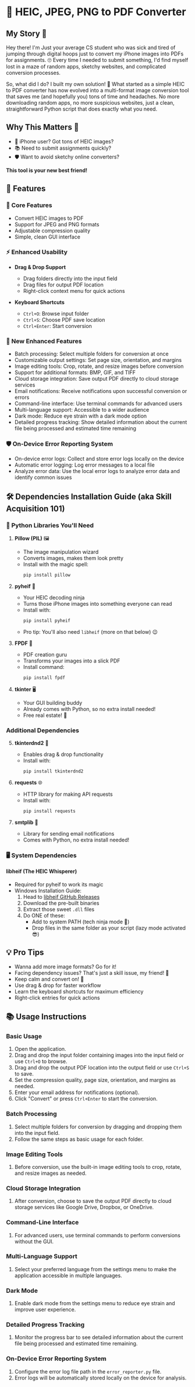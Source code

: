 # 📱 HEIC, JPEG, PNG to PDF Converter

## My Story 🚀

Hey there! I'm Just your average CS student who was sick and tired of jumping through digital hoops just to convert my iPhone images into PDFs for assignments. 🙄 Every time I needed to submit something, I'd find myself lost in a maze of random apps, sketchy websites, and complicated conversion processes. 

So, what did I do? I built my own solution! 💪 What started as a simple HEIC to PDF converter has now evolved into a multi-format image conversion tool that saves me (and hopefully you) tons of time and headaches. No more downloading random apps, no more suspicious websites, just a clean, straightforward Python script that does exactly what you need.

## Why This Matters 🤔

- 📸 iPhone user? Got tons of HEIC images?
- 📚 Need to submit assignments quickly?
- 🛡️ Want to avoid sketchy online converters?

**This tool is your new best friend!**

## 🌟 Features

### 🎯 Core Features
- Convert HEIC images to PDF
- Support for JPEG and PNG formats
- Adjustable compression quality
- Simple, clean GUI interface

### ⚡ Enhanced Usability
- **Drag & Drop Support**
  - Drag folders directly into the input field
  - Drag files for output PDF location
  - Right-click context menu for quick actions

- **Keyboard Shortcuts**
  - `Ctrl+O`: Browse input folder
  - `Ctrl+S`: Choose PDF save location
  - `Ctrl+Enter`: Start conversion

### 🚀 New Enhanced Features
- Batch processing: Select multiple folders for conversion at once
- Customizable output settings: Set page size, orientation, and margins
- Image editing tools: Crop, rotate, and resize images before conversion
- Support for additional formats: BMP, GIF, and TIFF
- Cloud storage integration: Save output PDF directly to cloud storage services
- Email notifications: Receive notifications upon successful conversion or errors
- Command-line interface: Use terminal commands for advanced users
- Multi-language support: Accessible to a wider audience
- Dark mode: Reduce eye strain with a dark mode option
- Detailed progress tracking: Show detailed information about the current file being processed and estimated time remaining

### 🛡️ On-Device Error Reporting System
- On-device error logs: Collect and store error logs locally on the device
- Automatic error logging: Log error messages to a local file
- Analyze error data: Use the local error logs to analyze error data and identify common issues

## 🛠 Dependencies Installation Guide (aka Skill Acquisition 101) 

### 🐍 Python Libraries You'll Need

1. **Pillow (PIL)** 🖼️
   - The image manipulation wizard
   - Converts images, makes them look pretty
   - Install with the magic spell: 
     ```bash
     pip install pillow
     ```

2. **pyheif** 🍎 
   - Your HEIC decoding ninja
   - Turns those iPhone images into something everyone can read
   - Install with:
     ```bash
     pip install pyheif
     ```
   - Pro tip: You'll also need `libheif` (more on that below) 😉

3. **FPDF** 📄
   - PDF creation guru
   - Transforms your images into a slick PDF
   - Install command:
     ```bash
     pip install fpdf
     ```

4. **tkinter** 🖥️
   - Your GUI building buddy
   - Already comes with Python, so no extra install needed! 
   - Free real estate! 🎊

### Additional Dependencies
5. **tkinterdnd2** 🎯
   - Enables drag & drop functionality
   - Install with:
     ```bash
     pip install tkinterdnd2
     ```

6. **requests** 🌐
   - HTTP library for making API requests
   - Install with:
     ```bash
     pip install requests
     ```

7. **smtplib** 📧
   - Library for sending email notifications
   - Comes with Python, no extra install needed!

### 🖥️ System Dependencies

#### libheif (The HEIC Whisperer)
- Required for pyheif to work its magic
- Windows Installation Guide:
  1. Head to [libheif GitHub Releases](https://github.com/strukturag/libheif/releases)
  2. Download the pre-built binaries
  3. Extract those sweet `.dll` files
  4. Do ONE of these:
     - Add to system PATH (tech ninja mode 🥷)
     - Drop files in the same folder as your script (lazy mode activated 😎)

## 💡 Pro Tips
- Wanna add more image formats? Go for it! 
- Facing dependency issues? That's just a skill issue, my friend! 💪
- Keep calm and convert on! 🚀
- Use drag & drop for faster workflow
- Learn the keyboard shortcuts for maximum efficiency
- Right-click entries for quick actions

## 📚 Usage Instructions

### Basic Usage
1. Open the application.
2. Drag and drop the input folder containing images into the input field or use `Ctrl+O` to browse.
3. Drag and drop the output PDF location into the output field or use `Ctrl+S` to save.
4. Set the compression quality, page size, orientation, and margins as needed.
5. Enter your email address for notifications (optional).
6. Click "Convert" or press `Ctrl+Enter` to start the conversion.

### Batch Processing
1. Select multiple folders for conversion by dragging and dropping them into the input field.
2. Follow the same steps as basic usage for each folder.

### Image Editing Tools
1. Before conversion, use the built-in image editing tools to crop, rotate, and resize images as needed.

### Cloud Storage Integration
1. After conversion, choose to save the output PDF directly to cloud storage services like Google Drive, Dropbox, or OneDrive.

### Command-Line Interface
1. For advanced users, use terminal commands to perform conversions without the GUI.

### Multi-Language Support
1. Select your preferred language from the settings menu to make the application accessible in multiple languages.

### Dark Mode
1. Enable dark mode from the settings menu to reduce eye strain and improve user experience.

### Detailed Progress Tracking
1. Monitor the progress bar to see detailed information about the current file being processed and estimated time remaining.

### On-Device Error Reporting System
1. Configure the error log file path in the `error_reporter.py` file.
2. Error logs will be automatically stored locally on the device for analysis.
